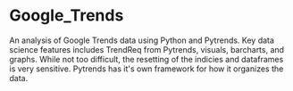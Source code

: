 # Google_Trends
An analysis of Google Trends data using Python and Pytrends. 
Key data science features includes TrendReq from Pytrends, visuals, barcharts, and graphs.
While not too difficult, the resetting of the indicies and dataframes is very sensitive. Pytrends has it's own framework for how it organizes the data.
